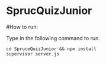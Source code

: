SprucQuizJunior
=================

#How to run:

Type in the following command to run. 

    cd SpruceQuizJunior && npm install
    supervisor server.js
